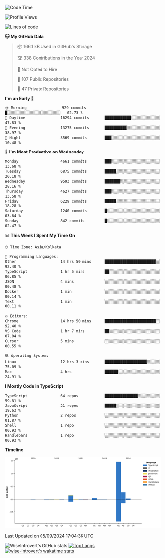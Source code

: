 <!--START_SECTION:waka-->
![Code Time](http://img.shields.io/badge/Code%20Time-1%2C574%20hrs%2046%20mins-blue)

![Profile Views](http://img.shields.io/badge/Profile%20Views-0-blue)

![Lines of code](https://img.shields.io/badge/From%20Hello%20World%20I%27ve%20Written-20.3%20million%20lines%20of%20code-blue)

**🐱 My GitHub Data** 

> 📦 166.1 kB Used in GitHub's Storage 
 > 
> 🏆 338 Contributions in the Year 2024
 > 
> 🚫 Not Opted to Hire
 > 
> 📜 107 Public Repositories 
 > 
> 🔑 47 Private Repositories 
 > 
**I'm an Early 🐤** 

```text
🌞 Morning                929 commits         █░░░░░░░░░░░░░░░░░░░░░░░░   02.73 % 
🌆 Daytime                16294 commits       ████████████░░░░░░░░░░░░░   47.83 % 
🌃 Evening                13275 commits       ██████████░░░░░░░░░░░░░░░   38.97 % 
🌙 Night                  3569 commits        ███░░░░░░░░░░░░░░░░░░░░░░   10.48 % 
```
📅 **I'm Most Productive on Wednesday** 

```text
Monday                   4661 commits        ███░░░░░░░░░░░░░░░░░░░░░░   13.68 % 
Tuesday                  6875 commits        █████░░░░░░░░░░░░░░░░░░░░   20.18 % 
Wednesday                9593 commits        ███████░░░░░░░░░░░░░░░░░░   28.16 % 
Thursday                 4627 commits        ███░░░░░░░░░░░░░░░░░░░░░░   13.58 % 
Friday                   6229 commits        █████░░░░░░░░░░░░░░░░░░░░   18.28 % 
Saturday                 1240 commits        █░░░░░░░░░░░░░░░░░░░░░░░░   03.64 % 
Sunday                   842 commits         █░░░░░░░░░░░░░░░░░░░░░░░░   02.47 % 
```


📊 **This Week I Spent My Time On** 

```text
🕑︎ Time Zone: Asia/Kolkata

💬 Programming Languages: 
Other                    14 hrs 50 mins      ███████████████████████░░   92.40 % 
TypeScript               1 hr 5 mins         ██░░░░░░░░░░░░░░░░░░░░░░░   06.85 % 
JSON                     4 mins              ░░░░░░░░░░░░░░░░░░░░░░░░░   00.48 % 
Docker                   1 min               ░░░░░░░░░░░░░░░░░░░░░░░░░   00.14 % 
Text                     1 min               ░░░░░░░░░░░░░░░░░░░░░░░░░   00.11 % 

🔥 Editors: 
Chrome                   14 hrs 50 mins      ███████████████████████░░   92.40 % 
VS Code                  1 hr 7 mins         ██░░░░░░░░░░░░░░░░░░░░░░░   07.04 % 
Cursor                   5 mins              ░░░░░░░░░░░░░░░░░░░░░░░░░   00.55 % 

💻 Operating System: 
Linux                    12 hrs 3 mins       ███████████████████░░░░░░   75.09 % 
Mac                      4 hrs               ██████░░░░░░░░░░░░░░░░░░░   24.91 % 
```

**I Mostly Code in TypeScript** 

```text
TypeScript               64 repos            ███████████████░░░░░░░░░░   59.81 % 
JavaScript               21 repos            █████░░░░░░░░░░░░░░░░░░░░   19.63 % 
Python                   2 repos             ░░░░░░░░░░░░░░░░░░░░░░░░░   01.87 % 
Shell                    1 repo              ░░░░░░░░░░░░░░░░░░░░░░░░░   00.93 % 
Handlebars               1 repo              ░░░░░░░░░░░░░░░░░░░░░░░░░   00.93 % 
```



**Timeline**

![Lines of Code chart](https://raw.githubusercontent.com/wise-introvert/wise-introvert/master/assets/bar_graph.png)


 Last Updated on 05/09/2024 17:04:36 UTC
<!--END_SECTION:waka-->

![WiseIntrovert's GitHub stats](https://github-readme-stats.vercel.app/api?username=wise-introvert&count_private=true&show_icons=true)
[![Top Langs](https://github-readme-stats.vercel.app/api/top-langs/?username=wise-introvert&langs_count=10)](https://github.com/anuraghazra/github-readme-stats)
[![wise-introvert's wakatime stats](https://github-readme-stats.vercel.app/api/wakatime?username=wiseintrovert)](https://github.com/anuraghazra/github-readme-stats)
